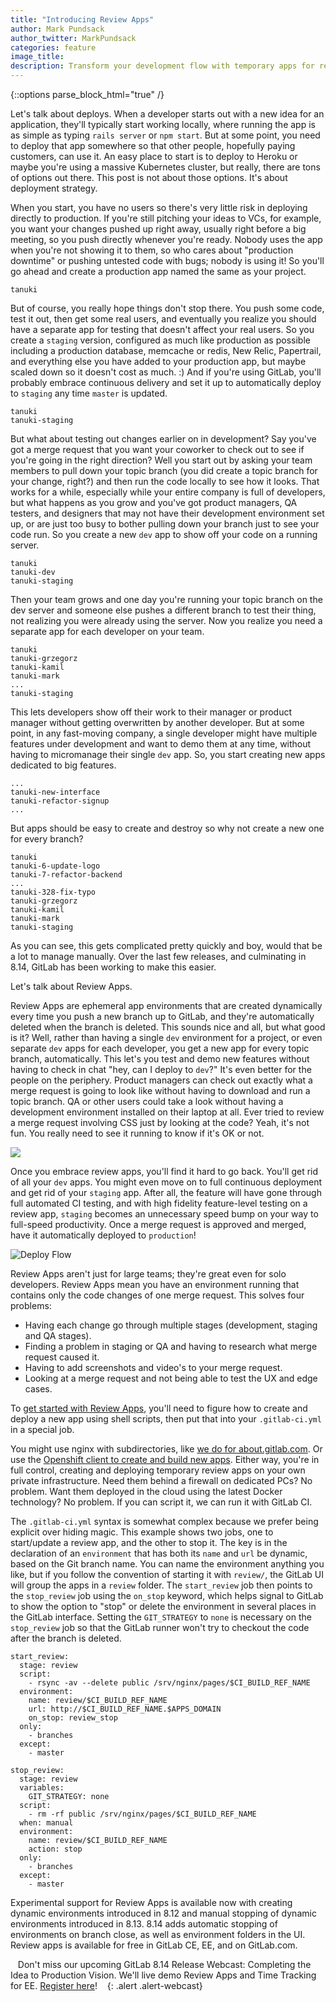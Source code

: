 ```yaml
---
title: "Introducing Review Apps"
author: Mark Pundsack
author_twitter: MarkPundsack
categories: feature
image_title:
description: Transform your development flow with temporary apps for review
---
```


{::options parse_block_html="true" /}

Let's talk about deploys. When a developer starts out with a new idea for an application, they'll typically start working locally, where running the app is as simple as typing `rails server` or `npm start`. But at some point, you need to deploy that app somewhere so that other people, hopefully paying customers, can use it. An easy place to start is to deploy to Heroku or maybe you're using a massive Kubernetes cluster, but really, there are tons of options out there. This post is not about those options. It's about deployment strategy.

<!-- more -->

When you start, you have no users so there's very little risk in deploying directly to production. If you're still pitching your ideas to VCs, for example, you want your changes pushed up right away, usually right before a big meeting, so you push directly whenever you're ready. Nobody uses the app when you're not showing it to them, so who cares about "production downtime" or pushing untested code with bugs; nobody is using it! So you'll go ahead and create a production app named the same as your project.

```
tanuki
```

But of course, you really hope things don't stop there. You push some code, test it out, then get some real users, and eventually you realize you should have a separate app for testing that doesn't affect your real users. So you create a `staging` version, configured as much like production as possible including a production database, memcache or redis, New Relic, Papertrail, and everything else you have added to your production app, but maybe scaled down so it doesn't cost as much. :) And if you're using GitLab, you'll probably embrace continuous delivery and set it up to automatically deploy to `staging` any time `master` is updated.

```
tanuki
tanuki-staging
```

But what about testing out changes earlier on in development? Say you've got a merge request that you want your coworker to check out to see if you're going in the right direction? Well you start out by asking your team members to pull down your topic branch (you did create a topic branch for your change, right?) and then run the code locally to see how it looks. That works for a while, especially while your entire company is full of developers, but what happens as you grow and you've got product managers, QA testers, and designers that may not have their development environment set up, or are just too busy to bother pulling down your branch just to see your code run. So you create a new `dev` app to show off your code on a running server.

```
tanuki
tanuki-dev
tanuki-staging
```

Then your team grows and one day you're running your topic branch on the dev server and someone else pushes a different branch to test their thing, not realizing you were already using the server. Now you realize you need a separate app for each developer on your team.

```
tanuki
tanuki-grzegorz
tanuki-kamil
tanuki-mark
...
tanuki-staging
```

This lets developers show off their work to their manager or product manager without getting overwritten by another developer. But at some point, in any fast-moving company, a single developer might have multiple features under development and want to demo them at any time, without having to micromanage their single `dev` app. So, you start creating new apps dedicated to big features.

```
...
tanuki-new-interface
tanuki-refactor-signup
...
```

But apps should be easy to create and destroy so why not create a new one for every branch?

```
tanuki
tanuki-6-update-logo
tanuki-7-refactor-backend
...
tanuki-328-fix-typo
tanuki-grzegorz
tanuki-kamil
tanuki-mark
tanuki-staging
```

As you can see, this gets complicated pretty quickly and boy, would that be a lot to manage manually. Over the last few releases, and culminating in 8.14, GitLab has been working to make this easier.

Let's talk about Review Apps.

Review Apps are ephemeral app environments that are created dynamically every time you push a new branch up to GitLab, and they're automatically deleted when the branch is deleted. This sounds nice and all, but what good is it? Well, rather than having a single `dev` environment for a project, or even separate `dev` apps for each developer, you get a new app for every topic branch, automatically. This let's you test and demo new features without having to check in chat "hey, can I deploy to `dev`?" It's even better for the people on the periphery. Product managers can check out exactly what a merge request is going to look like without having to download and run a topic branch. QA or other users could take a look without having a development environment installed on their laptop at all. Ever tried to review a merge request involving CSS just by looking at the code? Yeah, it's not fun. You really need to see it running to know if it's OK or not.

![](https://gitlab.com/gitlab-org/gitlab-ce/uploads/dfadbba782a367e55e37c861f61f1c24/image.png)

Once you embrace review apps, you'll find it hard to go back. You'll get rid of all your `dev` apps. You might even move on to full continuous deployment and get rid of your `staging` app. After all, the feature will have gone through full automated CI testing, and with high fidelity feature-level testing on a review app, `staging` becomes an unnecessary speed bump on your way to full-speed productivity. Once a merge request is approved and merged, have it automatically deployed to `production`!

![Deploy Flow](/images/blogimages/deploy_review_apps.png)

Review Apps aren't just for large teams; they're great even for solo developers. Review Apps mean you have an environment running that contains only the code changes of one merge request. This solves four problems:

* Having each change go through multiple stages (development, staging and QA stages).
* Finding a problem in staging or QA and having to research what merge request caused it.
* Having to add screenshots and video's to your merge request.
* Looking at a merge request and not being able to test the UX and edge cases.

To [get started with Review Apps](https://docs.gitlab.com/ce/ci/yaml/README.html#dynamic-environments), you'll need to figure how to create and deploy a new app using shell scripts, then put that into your `.gitlab-ci.yml` in a special job.

You might use nginx with subdirectories, like [we do for about.gitlab.com](https://gitlab.com/gitlab-com/www-gitlab-com/merge_requests/3709). Or use the [Openshift client to create and build new apps](https://gitlab.com/gitlab-examples/review-apps-openshift/blob/master/.gitlab-ci.yml). Either way, you're in full control, creating and deploying temporary review apps on your own private infrastructure. Need them behind a firewall on dedicated PCs? No problem. Want them deployed in the cloud using the latest Docker technology? No problem. If you can script it, we can run it with GitLab CI.

The `.gitlab-ci.yml` syntax is somewhat complex because we prefer being explicit over hiding magic. This example shows two jobs, one to start/update a review app, and the other to stop it. The key is in the declaration of an `environment` that has both its `name` and `url` be dynamic, based on the Git branch name. You can name the environment anything you like, but if you follow the convention of starting it with `review/`, the GitLab UI will group the apps in a `review` folder. The `start_review` job then points to the `stop_review` job using the `on_stop` keyword, which helps signal to GitLab to show the option to "stop" or delete the environment in several places in the GitLab interface. Setting the `GIT_STRATEGY` to `none` is necessary on the `stop_review` job so that the GitLab runner won't try to checkout the code after the branch is deleted.

```
start_review:
  stage: review
  script:
    - rsync -av --delete public /srv/nginx/pages/$CI_BUILD_REF_NAME
  environment:
    name: review/$CI_BUILD_REF_NAME
    url: http://$CI_BUILD_REF_NAME.$APPS_DOMAIN
    on_stop: review_stop
  only:
    - branches
  except:
    - master

stop_review:
  stage: review
  variables:
    GIT_STRATEGY: none
  script:
    - rm -rf public /srv/nginx/pages/$CI_BUILD_REF_NAME
  when: manual
  environment:
    name: review/$CI_BUILD_REF_NAME
    action: stop
  only:
    - branches
  except:
    - master
```

Experimental support for Review Apps is available now with creating dynamic environments introduced in 8.12 and manual stopping of dynamic environments introduced in 8.13. 8.14 adds automatic stopping of environments on branch close, as well as environment folders in the UI. Review apps is available for free in GitLab CE, EE, and on GitLab.com.

<i class="fa fa-gitlab" style="color:rgb(107,79,187); font-size:.85em" aria-hidden="true"></i>&nbsp;&nbsp;
Don't miss our upcoming GitLab 8.14 Release Webcast: Completing the Idea to Production Vision. We'll live demo Review Apps and Time Tracking for EE. [Register here](https://page.gitlab.com/20161124_ReviewAppsWebcast_LandingPage.html)!
&nbsp;&nbsp;<i class="fa fa-gitlab" style="color:rgb(107,79,187); font-size:.85em" aria-hidden="true"></i>
{: .alert .alert-webcast}
